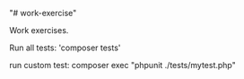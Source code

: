 "# work-exercise" 

Work exercises.


Run all tests:
'composer tests'

run custom test:
composer exec "phpunit ./tests/mytest.php"

